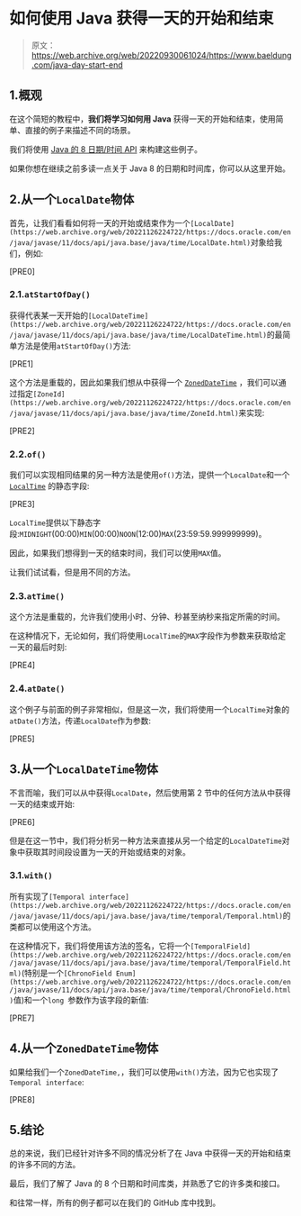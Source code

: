 # 如何使用 Java 获得一天的开始和结束

> 原文：<https://web.archive.org/web/20220930061024/https://www.baeldung.com/java-day-start-end>

## 1.概观

在这个简短的教程中，**我们将学习如何用 Java** 获得一天的开始和结束，使用简单、直接的例子来描述不同的场景。

我们将使用 [Java 的 8 日期/时间 API](https://web.archive.org/web/20221126224722/http://www.oracle.com/technetwork/articles/java/jf14-date-time-2125367.html) 来构建这些例子。

如果你想在继续之前多读一点关于 Java 8 的日期和时间库，你可以从这里开始。

## 2.从一个`LocalDate`物体

首先，让我们看看如何将一天的开始或结束作为一个`[LocalDate](https://web.archive.org/web/20221126224722/https://docs.oracle.com/en/java/javase/11/docs/api/java.base/java/time/LocalDate.html)`对象给我们，例如:

[PRE0]

### 2.1.`atStartOfDay()`

获得代表某一天开始的`[LocalDateTime](https://web.archive.org/web/20221126224722/https://docs.oracle.com/en/java/javase/11/docs/api/java.base/java/time/LocalDateTime.html)`的最简单方法是使用`atStartOfDay()`方法:

[PRE1]

这个方法是重载的，因此如果我们想从中获得一个 [`ZonedDateTime`](https://web.archive.org/web/20221126224722/https://docs.oracle.com/en/java/javase/11/docs/api/java.base/java/time/ZonedDateTime.html) ，我们可以通过指定`[ZoneId](https://web.archive.org/web/20221126224722/https://docs.oracle.com/en/java/javase/11/docs/api/java.base/java/time/ZoneId.html)`来实现:

[PRE2]

### 2.2.`of()`

我们可以实现相同结果的另一种方法是使用`of()`方法，提供一个`LocalDate`和一个 [`LocalTime`](https://web.archive.org/web/20221126224722/https://docs.oracle.com/en/java/javase/11/docs/api/java.base/java/time/LocalTime.html) 的静态字段:

[PRE3]

`LocalTime`提供以下静态字段:`MIDNIGHT`(00:00)`MIN`(00:00)`NOON`(12:00)`MAX`(23:59:59.999999999)。

因此，如果我们想得到一天的结束时间，我们可以使用`MAX`值。

让我们试试看，但是用不同的方法。

### 2.3.`atTime()`

这个方法是重载的，允许我们使用小时、分钟、秒甚至纳秒来指定所需的时间。

在这种情况下，无论如何，我们将使用`LocalTime`的`MAX`字段作为参数来获取给定一天的最后时刻:

[PRE4]

### 2.4.`atDate()`

这个例子与前面的例子非常相似，但是这一次，我们将使用一个`LocalTime`对象的`atDate()`方法，传递`LocalDate`作为参数:

[PRE5]

## 3.从一个`LocalDateTime`物体

不言而喻，我们可以从中获得`LocalDate`，然后使用第 2 节中的任何方法从中获得一天的结束或开始:

[PRE6]

但是在这一节中，我们将分析另一种方法来直接从另一个给定的`LocalDateTime`对象中获取其时间段设置为一天的开始或结束的对象。

### 3.1.`with()`

所有实现了`[Temporal interface](https://web.archive.org/web/20221126224722/https://docs.oracle.com/en/java/javase/11/docs/api/java.base/java/time/temporal/Temporal.html)`的类都可以使用这个方法。

在这种情况下，我们将使用该方法的签名，它将一个`[TemporalField](https://web.archive.org/web/20221126224722/https://docs.oracle.com/en/java/javase/11/docs/api/java.base/java/time/temporal/TemporalField.html)`(特别是一个`[ChronoField Enum](https://web.archive.org/web/20221126224722/https://docs.oracle.com/en/java/javase/11/docs/api/java.base/java/time/temporal/ChronoField.html)`值)和一个`long `参数作为该字段的新值:

[PRE7]

## 4.从一个`ZonedDateTime`物体

如果给我们一个`ZonedDateTime,`，我们可以使用`with()`方法，因为它也实现了`Temporal interface`:

[PRE8]

## 5.结论

总的来说，我们已经针对许多不同的情况分析了在 Java 中获得一天的开始和结束的许多不同的方法。

最后，我们了解了 Java 的 8 个日期和时间库类，并熟悉了它的许多类和接口。

和往常一样，所有的例子都可以在我们的 GitHub 库中找到。